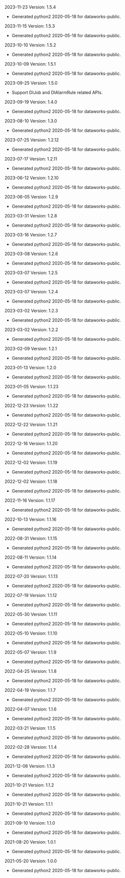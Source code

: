 2023-11-23 Version: 1.5.4
- Generated python2 2020-05-18 for dataworks-public.

2023-11-15 Version: 1.5.3
- Generated python2 2020-05-18 for dataworks-public.

2023-10-10 Version: 1.5.2
- Generated python2 2020-05-18 for dataworks-public.

2023-10-09 Version: 1.5.1
- Generated python2 2020-05-18 for dataworks-public.

2023-09-25 Version: 1.5.0
- Support DIJob and DIAlarmRule related APIs.

2023-09-19 Version: 1.4.0
- Generated python2 2020-05-18 for dataworks-public.

2023-08-10 Version: 1.3.0
- Generated python2 2020-05-18 for dataworks-public.

2023-07-25 Version: 1.2.12
- Generated python2 2020-05-18 for dataworks-public.

2023-07-17 Version: 1.2.11
- Generated python2 2020-05-18 for dataworks-public.

2023-06-12 Version: 1.2.10
- Generated python2 2020-05-18 for dataworks-public.

2023-06-05 Version: 1.2.9
- Generated python2 2020-05-18 for dataworks-public.

2023-03-31 Version: 1.2.8
- Generated python2 2020-05-18 for dataworks-public.

2023-03-16 Version: 1.2.7
- Generated python2 2020-05-18 for dataworks-public.

2023-03-08 Version: 1.2.6
- Generated python2 2020-05-18 for dataworks-public.

2023-03-07 Version: 1.2.5
- Generated python2 2020-05-18 for dataworks-public.

2023-03-07 Version: 1.2.4
- Generated python2 2020-05-18 for dataworks-public.

2023-03-02 Version: 1.2.3
- Generated python2 2020-05-18 for dataworks-public.

2023-03-02 Version: 1.2.2
- Generated python2 2020-05-18 for dataworks-public.

2023-02-09 Version: 1.2.1
- Generated python2 2020-05-18 for dataworks-public.

2023-01-13 Version: 1.2.0
- Generated python2 2020-05-18 for dataworks-public.

2023-01-05 Version: 1.1.23
- Generated python2 2020-05-18 for dataworks-public.

2022-12-23 Version: 1.1.22
- Generated python2 2020-05-18 for dataworks-public.

2022-12-22 Version: 1.1.21
- Generated python2 2020-05-18 for dataworks-public.

2022-12-16 Version: 1.1.20
- Generated python2 2020-05-18 for dataworks-public.

2022-12-02 Version: 1.1.19
- Generated python2 2020-05-18 for dataworks-public.

2022-12-02 Version: 1.1.18
- Generated python2 2020-05-18 for dataworks-public.

2022-11-16 Version: 1.1.17
- Generated python2 2020-05-18 for dataworks-public.

2022-10-13 Version: 1.1.16
- Generated python2 2020-05-18 for dataworks-public.

2022-08-31 Version: 1.1.15
- Generated python2 2020-05-18 for dataworks-public.

2022-08-11 Version: 1.1.14
- Generated python2 2020-05-18 for dataworks-public.

2022-07-20 Version: 1.1.13
- Generated python2 2020-05-18 for dataworks-public.

2022-07-19 Version: 1.1.12
- Generated python2 2020-05-18 for dataworks-public.

2022-05-30 Version: 1.1.11
- Generated python2 2020-05-18 for dataworks-public.

2022-05-10 Version: 1.1.10
- Generated python2 2020-05-18 for dataworks-public.

2022-05-07 Version: 1.1.9
- Generated python2 2020-05-18 for dataworks-public.

2022-04-25 Version: 1.1.8
- Generated python2 2020-05-18 for dataworks-public.

2022-04-19 Version: 1.1.7
- Generated python2 2020-05-18 for dataworks-public.

2022-04-07 Version: 1.1.6
- Generated python2 2020-05-18 for dataworks-public.

2022-03-21 Version: 1.1.5
- Generated python2 2020-05-18 for dataworks-public.

2022-02-28 Version: 1.1.4
- Generated python2 2020-05-18 for dataworks-public.

2021-12-06 Version: 1.1.3
- Generated python2 2020-05-18 for dataworks-public.

2021-10-21 Version: 1.1.2
- Generated python2 2020-05-18 for dataworks-public.

2021-10-21 Version: 1.1.1
- Generated python2 2020-05-18 for dataworks-public.

2021-09-10 Version: 1.1.0
- Generated python2 2020-05-18 for dataworks-public.

2021-08-20 Version: 1.0.1
- Generated python2 2020-05-18 for dataworks-public.

2021-05-20 Version: 1.0.0
- Generated python2 2020-05-18 for dataworks-public.

